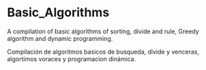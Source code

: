 # Basic_Algorithms

A compilation of basic algorithms of sorting, divide and rule, Greedy algorithm and dynamic programming.

Compilación de algoritmos basicos de busqueda, divide y venceras, algortimos voraces y programacion dinámica.
